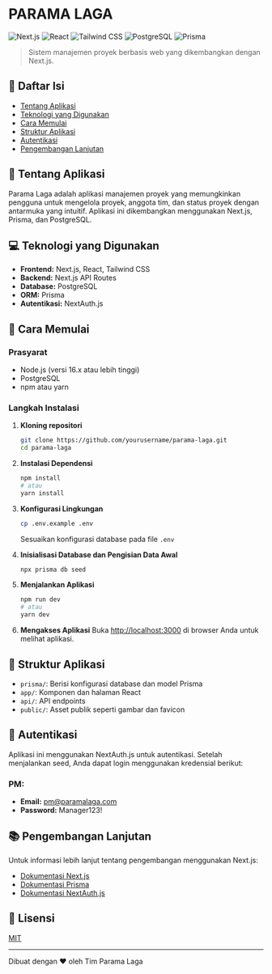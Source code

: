 # PARAMA LAGA

![Next.js](https://img.shields.io/badge/Next.js-000000?style=flat-square&logo=next.js&logoColor=white)
![React](https://img.shields.io/badge/React-61DAFB?style=flat-square&logo=react&logoColor=black)
![Tailwind CSS](https://img.shields.io/badge/Tailwind_CSS-38B2AC?style=flat-square&logo=tailwind-css&logoColor=white)
![PostgreSQL](https://img.shields.io/badge/PostgreSQL-336791?style=flat-square&logo=postgresql&logoColor=white)
![Prisma](https://img.shields.io/badge/Prisma-2D3748?style=flat-square&logo=prisma&logoColor=white)

> Sistem manajemen proyek berbasis web yang dikembangkan dengan Next.js.

## 📑 Daftar Isi
- [Tentang Aplikasi](#tentang-aplikasi)
- [Teknologi yang Digunakan](#teknologi-yang-digunakan)
- [Cara Memulai](#cara-memulai)
- [Struktur Aplikasi](#struktur-aplikasi)
- [Autentikasi](#autentikasi)
- [Pengembangan Lanjutan](#pengembangan-lanjutan)

## 🚀 Tentang Aplikasi
Parama Laga adalah aplikasi manajemen proyek yang memungkinkan pengguna untuk mengelola proyek, anggota tim, dan status proyek dengan antarmuka yang intuitif. Aplikasi ini dikembangkan menggunakan Next.js, Prisma, dan PostgreSQL.

## 💻 Teknologi yang Digunakan
- **Frontend:** Next.js, React, Tailwind CSS
- **Backend:** Next.js API Routes
- **Database:** PostgreSQL
- **ORM:** Prisma
- **Autentikasi:** NextAuth.js

## 🏁 Cara Memulai

### Prasyarat
- Node.js (versi 16.x atau lebih tinggi)
- PostgreSQL
- npm atau yarn

### Langkah Instalasi

1. **Kloning repositori**
    ```bash
    git clone https://github.com/yourusername/parama-laga.git
    cd parama-laga
    ```

2. **Instalasi Dependensi**
    ```bash
    npm install
    # atau
    yarn install
    ```

3. **Konfigurasi Lingkungan**
    ```bash
    cp .env.example .env
    ```
    Sesuaikan konfigurasi database pada file `.env`

4. **Inisialisasi Database dan Pengisian Data Awal**
    ```bash
    npx prisma db seed
    ```

5. **Menjalankan Aplikasi**
    ```bash
    npm run dev
    # atau
    yarn dev
    ```

6. **Mengakses Aplikasi**
    Buka [http://localhost:3000](http://localhost:3000) di browser Anda untuk melihat aplikasi.

## 📂 Struktur Aplikasi
- `prisma/`: Berisi konfigurasi database dan model Prisma
- `app/`: Komponen dan halaman React
- `api/`: API endpoints
- `public/`: Asset publik seperti gambar dan favicon

## 🔐 Autentikasi
Aplikasi ini menggunakan NextAuth.js untuk autentikasi. Setelah menjalankan seed, Anda dapat login menggunakan kredensial berikut:

### PM:
- **Email:** pm@paramalaga.com
- **Password:** Manager123!

## 📚 Pengembangan Lanjutan
Untuk informasi lebih lanjut tentang pengembangan menggunakan Next.js:

- [Dokumentasi Next.js](https://nextjs.org/docs)
- [Dokumentasi Prisma](https://www.prisma.io/docs)
- [Dokumentasi NextAuth.js](https://next-auth.js.org)

## 📝 Lisensi
[MIT](LICENSE)

---

Dibuat dengan ❤️ oleh Tim Parama Laga
